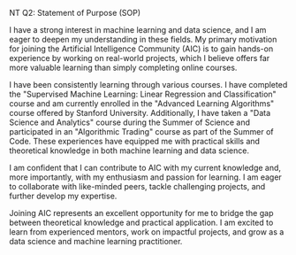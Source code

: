 NT Q2: Statement of Purpose (SOP)

I have a strong interest in machine learning and data science, and I am eager to deepen my understanding in these fields. My primary motivation for joining the Artificial Intelligence Community (AIC) is to gain hands-on experience by working on real-world projects, which I believe offers far more valuable learning than simply completing online courses.

I have been consistently learning through various courses. I have completed the "Supervised Machine Learning: Linear Regression and Classification" course and am currently enrolled in the "Advanced Learning Algorithms" course offered by Stanford University. Additionally, I have taken a "Data Science and Analytics" course during the Summer of Science and participated in an "Algorithmic Trading" course as part of the Summer of Code. These experiences have equipped me with practical skills and theoretical knowledge in both machine learning and data science.

I am confident that I can contribute to AIC with my current knowledge and, more importantly, with my enthusiasm and passion for learning. I am eager to collaborate with like-minded peers, tackle challenging projects, and further develop my expertise. 

Joining AIC represents an excellent opportunity for me to bridge the gap between theoretical knowledge and practical application. I am excited to learn from experienced mentors, work on impactful projects, and grow as a data science and machine learning practitioner.